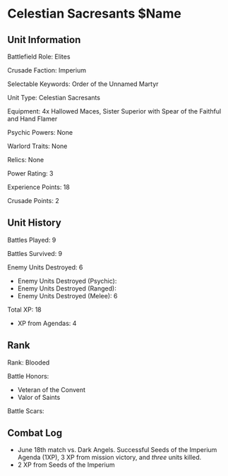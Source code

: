 Celestian Sacresants $Name
====

Unit Information
----

Battlefield Role: Elites

Crusade Faction: Imperium

Selectable Keywords: Order of the Unnamed Martyr

Unit Type: Celestian Sacresants

Equipment: 4x Hallowed Maces, Sister Superior with Spear of the Faithful and Hand Flamer

Psychic Powers: None

Warlord Traits: None

Relics: None

Power Rating: 3

Experience Points: 18

Crusade Points: 2


Unit History
---
Battles Played: 9

Battles Survived: 9

Enemy Units Destroyed: 6
* Enemy Units Destroyed (Psychic):
* Enemy Units Destroyed (Ranged):
* Enemy Units Destroyed (Melee): 6

Total XP: 18
* XP from Agendas: 4

Rank
----
Rank: Blooded

Battle Honors: 
* Veteran of the Convent
* Valor of Saints

Battle Scars:


Combat Log
---
* June 18th match vs. Dark Angels. Successful Seeds of the Imperium Agenda (1XP), 3 XP from mission victory, and *three* units killed.
* 2 XP from Seeds of the Imperium

